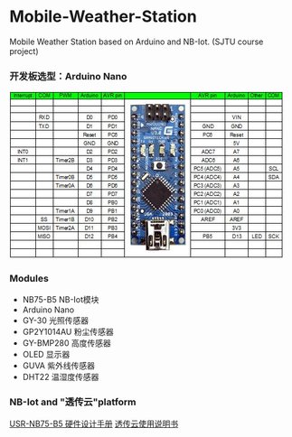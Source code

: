 # Mobile-Weather-Station
Mobile Weather Station based on Arduino and NB-Iot. (SJTU course project) <br>
### 开发板选型：Arduino Nano
![](https://github.com/HollyHouHou/Mobile-Weather-Station/raw/master/nano引脚图.jpg)
### Modules
* NB75-B5 NB-Iot模块
* Arduino Nano
* GY-30 光照传感器
* GP2Y1014AU 粉尘传感器
* GY-BMP280 高度传感器
* OLED 显示器
* GUVA 紫外线传感器
* DHT22 温湿度传感器
### NB-Iot and "透传云"platform
[USR-NB75-B5 硬件设计手册](http://www.usr.cn/Down/WH-NB75_hardware_V2.0.1.pdf)
[透传云使用说明书](http://console.usr.cn/uploads/pdf/透传云使用说明书.pdf)
